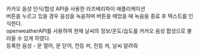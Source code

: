 카카오 음성 인식/합성 API을 사용한 라즈베리파이 애플리케이션 <br />
버튼을 누르고 있을 경우 음성을 녹음하며 버튼을 떼었을 때 녹음을 종료 후 텍스트를 인식한다. <br />
openweatherAPI를 사용하여 현재 날씨의 정보/온도/습도를 카카오 음성 합성으로 불러올 수 있게 하였다. <br />
등록한 음성 - 문 열어, 문 닫어, 전등 켜, 전등 꺼, 날씨 알려줘